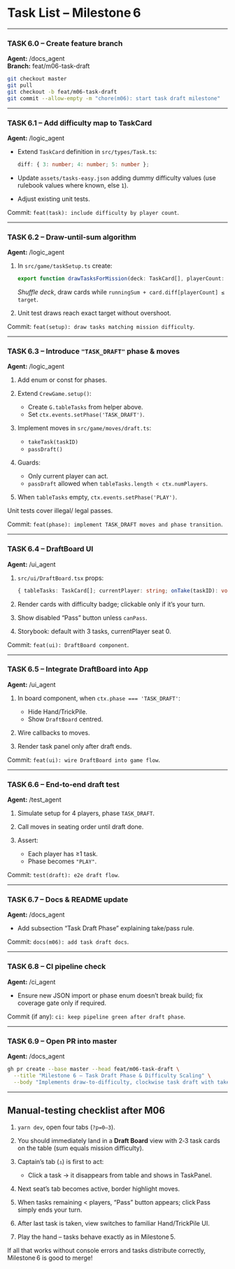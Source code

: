 # Task List – Milestone 6

---

### TASK 6.0 – Create feature branch

**Agent:** /docs_agent  
**Branch:** feat/m06-task-draft

```bash
git checkout master
git pull
git checkout -b feat/m06-task-draft
git commit --allow-empty -m "chore(m06): start task draft milestone"
````

---

### TASK 6.1 – Add difficulty map to TaskCard

**Agent:** /logic\_agent

* Extend `TaskCard` definition in `src/types/Task.ts`:

  ```ts
  diff: { 3: number; 4: number; 5: number };
  ```

* Update `assets/tasks-easy.json` adding dummy difficulty values
  (use rulebook values where known, else `1`).

* Adjust existing unit tests.

Commit: `feat(task): include difficulty by player count`.

---

### TASK 6.2 – Draw‑until‑sum algorithm

**Agent:** /logic\_agent

1. In `src/game/taskSetup.ts` create:

   ```ts
   export function drawTasksForMission(deck: TaskCard[], playerCount: 3|4|5, target: number): TaskCard[]
   ```

   *Shuffle deck*, draw cards while `runningSum + card.diff[playerCount] ≤ target`.

2. Unit test draws reach exact target without overshoot.

Commit: `feat(setup): draw tasks matching mission difficulty`.

---

### TASK 6.3 – Introduce `"TASK_DRAFT"` phase & moves

**Agent:** /logic\_agent

1. Add enum or const for phases.

2. Extend `CrewGame.setup()`:

   * Create `G.tableTasks` from helper above.
   * Set `ctx.events.setPhase('TASK_DRAFT')`.

3. Implement moves in `src/game/moves/draft.ts`:

   * `takeTask(taskID)`
   * `passDraft()`

4. Guards:

   * Only current player can act.
   * `passDraft` allowed when `tableTasks.length < ctx.numPlayers`.

5. When `tableTasks` empty, `ctx.events.setPhase('PLAY')`.

Unit tests cover illegal/ legal passes.

Commit: `feat(phase): implement TASK_DRAFT moves and phase transition`.

---

### TASK 6.4 – DraftBoard UI

**Agent:** /ui\_agent

1. `src/ui/DraftBoard.tsx` props:

   ```ts
   { tableTasks: TaskCard[]; currentPlayer: string; onTake(taskID): void; onPass(): void; canPass: boolean }
   ```

2. Render cards with difficulty badge; clickable only if it’s your turn.

3. Show disabled “Pass” button unless `canPass`.

4. Storybook: default with 3 tasks, currentPlayer seat 0.

Commit: `feat(ui): DraftBoard component`.

---

### TASK 6.5 – Integrate DraftBoard into App

**Agent:** /ui\_agent

1. In board component, when `ctx.phase === 'TASK_DRAFT'`:

   * Hide Hand/TrickPile.
   * Show `DraftBoard` centred.

2. Wire callbacks to moves.

3. Render task panel only after draft ends.

Commit: `feat(ui): wire DraftBoard into game flow`.

---

### TASK 6.6 – End‑to‑end draft test

**Agent:** /test\_agent

1. Simulate setup for 4 players, phase `TASK_DRAFT`.

2. Call moves in seating order until draft done.

3. Assert:

   * Each player has ≥1 task.
   * Phase becomes `"PLAY"`.

Commit: `test(draft): e2e draft flow`.

---

### TASK 6.7 – Docs & README update

**Agent:** /docs\_agent

* Add subsection “Task Draft Phase” explaining take/pass rule.

Commit: `docs(m06): add task draft docs`.

---

### TASK 6.8 – CI pipeline check

**Agent:** /ci\_agent

* Ensure new JSON import or phase enum doesn’t break build; fix coverage gate only if required.

Commit (if any): `ci: keep pipeline green after draft phase`.

---

### TASK 6.9 – Open PR into master

**Agent:** /docs\_agent

```bash
gh pr create --base master --head feat/m06-task-draft \
  --title "Milestone 6 – Task Draft Phase & Difficulty Scaling" \
  --body "Implements draw‑to‑difficulty, clockwise task draft with take/pass moves, DraftBoard UI and tests."
```

---

## Manual‑testing checklist after M06

1. `yarn dev`, open four tabs (`?p=0–3`).
2. You should immediately land in a **Draft Board** view with
   2‑3 task cards on the table (sum equals mission difficulty).
3. Captain’s tab (`⚓︎`) is first to act:

   * Click a task → it disappears from table and shows in TaskPanel.
4. Next seat’s tab becomes active, border highlight moves.
5. When tasks remaining < players, “Pass” button appears; click Pass
   simply ends your turn.
6. After last task is taken, view switches to familiar Hand/TrickPile UI.
7. Play the hand – tasks behave exactly as in Milestone 5.

If all that works without console errors and tasks distribute correctly,
Milestone 6 is good to merge!
